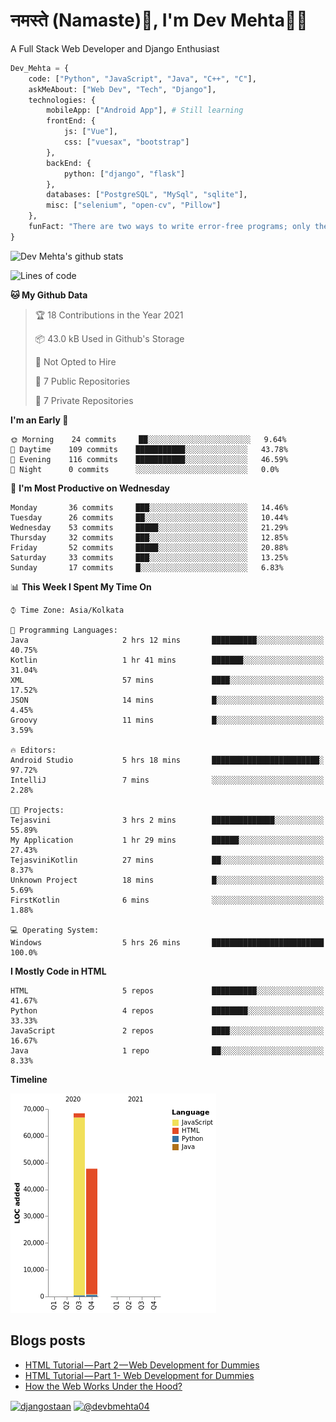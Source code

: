 # नमस्ते (Namaste):pray:, I'm Dev Mehta:man_technologist:
A Full Stack Web Developer and Django Enthusiast

```python
Dev_Mehta = {
    code: ["Python", "JavaScript", "Java", "C++", "C"],
    askMeAbout: ["Web Dev", "Tech", "Django"],
    technologies: {
        mobileApp: ["Android App"], # Still learning
        frontEnd: {
            js: ["Vue"],
            css: ["vuesax", "bootstrap"]
        },
        backEnd: {
            python: ["django", "flask"]
        },
        databases: ["PostgreSQL", "MySql", "sqlite"],
        misc: ["selenium", "open-cv", "Pillow"]
    },
    funFact: "There are two ways to write error-free programs; only the third one works"
}
```
![Dev Mehta's github stats](https://github-readme-stats.vercel.app/api?username=Dev-Mehta&count_private=true&show_icons=true)

<!--START_SECTION:waka-->
![Lines of code](https://img.shields.io/badge/From%20Hello%20World%20I%27ve%20Written-116115%20lines%20of%20code-blue)

**🐱 My Github Data** 

> 🏆 18 Contributions in the Year 2021
 > 
> 📦 43.0 kB Used in Github's Storage 
 > 
> 🚫 Not Opted to Hire
 > 
> 📜 7 Public Repositories 
 > 
> 🔑 7 Private Repositories  
 > 
**I'm an Early 🐤** 

```text
🌞 Morning    24 commits     ██░░░░░░░░░░░░░░░░░░░░░░░   9.64% 
🌆 Daytime    109 commits    ███████████░░░░░░░░░░░░░░   43.78% 
🌃 Evening    116 commits    ███████████░░░░░░░░░░░░░░   46.59% 
🌙 Night      0 commits      ░░░░░░░░░░░░░░░░░░░░░░░░░   0.0%

```
📅 **I'm Most Productive on Wednesday** 

```text
Monday       36 commits     ███░░░░░░░░░░░░░░░░░░░░░░   14.46% 
Tuesday      26 commits     ██░░░░░░░░░░░░░░░░░░░░░░░   10.44% 
Wednesday    53 commits     █████░░░░░░░░░░░░░░░░░░░░   21.29% 
Thursday     32 commits     ███░░░░░░░░░░░░░░░░░░░░░░   12.85% 
Friday       52 commits     █████░░░░░░░░░░░░░░░░░░░░   20.88% 
Saturday     33 commits     ███░░░░░░░░░░░░░░░░░░░░░░   13.25% 
Sunday       17 commits     █░░░░░░░░░░░░░░░░░░░░░░░░   6.83%

```


📊 **This Week I Spent My Time On** 

```text
⌚︎ Time Zone: Asia/Kolkata

💬 Programming Languages: 
Java                     2 hrs 12 mins       ██████████░░░░░░░░░░░░░░░   40.75% 
Kotlin                   1 hr 41 mins        ███████░░░░░░░░░░░░░░░░░░   31.04% 
XML                      57 mins             ████░░░░░░░░░░░░░░░░░░░░░   17.52% 
JSON                     14 mins             █░░░░░░░░░░░░░░░░░░░░░░░░   4.45% 
Groovy                   11 mins             █░░░░░░░░░░░░░░░░░░░░░░░░   3.59%

🔥 Editors: 
Android Studio           5 hrs 18 mins       ████████████████████████░   97.72% 
IntelliJ                 7 mins              ░░░░░░░░░░░░░░░░░░░░░░░░░   2.28%

🐱‍💻 Projects: 
Tejasvini                3 hrs 2 mins        ██████████████░░░░░░░░░░░   55.89% 
My Application           1 hr 29 mins        ██████░░░░░░░░░░░░░░░░░░░   27.43% 
TejasviniKotlin          27 mins             ██░░░░░░░░░░░░░░░░░░░░░░░   8.37% 
Unknown Project          18 mins             █░░░░░░░░░░░░░░░░░░░░░░░░   5.69% 
FirstKotlin              6 mins              ░░░░░░░░░░░░░░░░░░░░░░░░░   1.88%

💻 Operating System: 
Windows                  5 hrs 26 mins       █████████████████████████   100.0%

```

**I Mostly Code in HTML** 

```text
HTML                     5 repos             ██████████░░░░░░░░░░░░░░░   41.67% 
Python                   4 repos             ████████░░░░░░░░░░░░░░░░░   33.33% 
JavaScript               2 repos             ████░░░░░░░░░░░░░░░░░░░░░   16.67% 
Java                     1 repo              ██░░░░░░░░░░░░░░░░░░░░░░░   8.33%

```


**Timeline**

![Chart not found](https://raw.githubusercontent.com/Dev-Mehta/Dev-Mehta/master/charts/bar_graph.png) 


<!--END_SECTION:waka-->
## Blogs posts<!-- BLOG-POST-LIST:START -->
- [HTML Tutorial — Part 2 — Web Development for Dummies](https://medium.com/dev-mehta/html-tutorial-part-2-web-development-for-dummies-2ec88106831a?source=rss-63ef94603e35------2)
- [HTML Tutorial — Part 1- Web Development for Dummies](https://medium.com/dev-mehta/html-tutorial-part-1-web-development-for-dummies-f8aa5abd80de?source=rss-63ef94603e35------2)
- [How the Web Works Under the Hood?](https://medium.com/dev-mehta/how-the-web-works-under-the-hood-40ec93410d94?source=rss-63ef94603e35------2)
<!-- BLOG-POST-LIST:END -->
<a href="https://instagram.com/djangostaan" target="blank"><img align="center" src="https://cdn.jsdelivr.net/npm/simple-icons@3.0.1/icons/instagram.svg" alt="djangostaan" height="30" width="30" /></a>
<a href="https://medium.com/@devbmehta04" target="blank"><img align="center" src="https://cdn.jsdelivr.net/npm/simple-icons@3.0.1/icons/medium.svg" alt="@devbmehta04" height="30" width="30" /></a>
